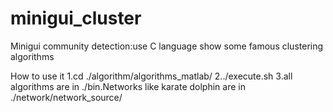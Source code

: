 # minigui_cluster
Minigui community detection:use C language show some famous clustering algorithms

 How to use it
 1.cd ./algorithm/algorithms_matlab/
 2../execute.sh
 3.all algorithms are in ./bin.Networks like karate dolphin are in ./network/network_source/
 
 
